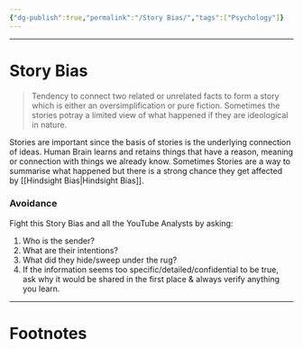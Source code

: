 ```yaml
---
{"dg-publish":true,"permalink":"/Story Bias/","tags":["Psychology"]}
---
```



---
# Story Bias
>Tendency to connect two related or unrelated facts to form a story which is either an oversimplification or pure fiction. Sometimes the stories potray a limited view of what happened if they are ideological in nature.

Stories are important since the basis of stories is the underlying connection of ideas. Human Brain learns and retains things that have a reason, meaning or connection with things we already know. Sometimes Stories are a way to summarise what happened but there is a strong chance they get affected by [[Hindsight Bias\|Hindsight Bias]].

### Avoidance
Fight this Story Bias and all the YouTube Analysts by asking:
1. Who is the sender?
2. What are their intentions?
3. What did they hide/sweep under the rug?
4. If the information seems too specific/detailed/confidential to be true, ask why it would be shared in the first place & always verify anything you learn.

---
# Footnotes